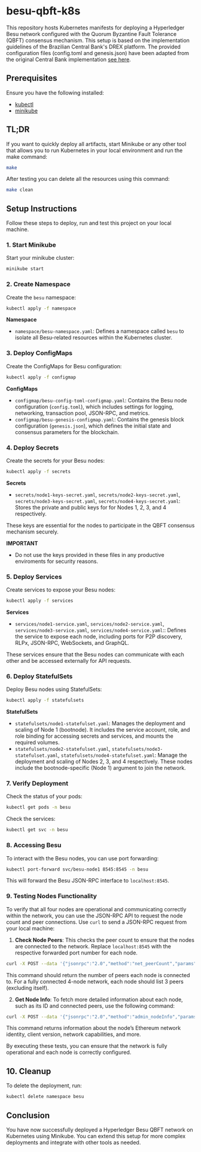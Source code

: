 # besu-qbft-k8s

This repository hosts Kubernetes manifests for deploying a Hyperledger Besu network configured with the Quorum Byzantine Fault Tolerance (QBFT) consensus mechanism. This setup is based on the implementation guidelines of the Brazilian Central Bank's DREX platform. The provided configuration files (config.toml and genesis.json) have been adapted from the original Central Bank implementation [see here](https://github.com/bacen/pilotord-kit-onboarding).

## Prerequisites

Ensure you have the following installed:
- [kubectl](https://kubernetes.io/docs/tasks/tools/)
- [minikube](https://minikube.sigs.k8s.io/docs/start/)

## TL;DR

If you want to quickly deploy all artifacts, start Minikube or any other tool that allows you to run Kubernetes in your local environment and run the make command:
```bash
make
```

After testing you can delete all the resources using this command:

```bash
make clean
```

## Setup Instructions

Follow these steps to deploy, run and test this project on your local machine.

### 1. Start Minikube

Start your minikube cluster:
```bash
minikube start
```

### 2. Create Namespace

Create the `besu` namespace:
```bash
kubectl apply -f namespace
```

**Namespace**
- `namespace/besu-namespace.yaml`: Defines a namespace called `besu` to isolate all Besu-related resources within the Kubernetes cluster.

### 3. Deploy ConfigMaps

Create the ConfigMaps for Besu configuration:
```bash
kubectl apply -f configmap
```

**ConfigMaps**
- `configmap/besu-config-toml-configmap.yaml`: Contains the Besu node configuration (`config.toml`), which includes settings for logging, networking, transaction pool, JSON-RPC, and metrics.
- `configmap/besu-genesis-configmap.yaml`: Contains the genesis block configuration (`genesis.json`), which defines the initial state and consensus parameters for the blockchain.

### 4. Deploy Secrets

Create the secrets for your Besu nodes:
```bash
kubectl apply -f secrets
```

**Secrets**
- `secrets/node1-keys-secret.yaml`, `secrets/node2-keys-secret.yaml`, `secrets/node3-keys-secret.yaml`, `secrets/node4-keys-secret.yaml`:  Stores the private and public keys for for Nodes 1, 2, 3, and 4 respectively.

These keys are essential for the nodes to participate in the QBFT consensus mechanism securely.

**IMPORTANT**
- Do not use the keys provided in these files in any productive enviroments for security reasons.

### 5. Deploy Services

Create services to expose your Besu nodes:
```bash
kubectl apply -f services
```

**Services**
- `services/node1-service.yaml`, `services/node2-service.yaml`, `services/node3-service.yaml`, `services/node4-service.yaml`:: Defines the service to expose each node, including ports for P2P discovery, RLPx, JSON-RPC, WebSockets, and GraphQL.

These services ensure that the Besu nodes can communicate with each other and be accessed externally for API requests.

### 6. Deploy StatefulSets

Deploy Besu nodes using StatefulSets:
```bash
kubectl apply -f statefulsets
```

**StatefulSets**
- `statefulsets/node1-statefulset.yaml`: Manages the deployment and scaling of Node 1 (bootnode). It includes the service account, role, and role binding for accessing secrets and services, and mounts the required volumes.
- `statefulsets/node2-statefulset.yaml`, `statefulsets/node3-statefulset.yaml`, `statefulsets/node4-statefulset.yaml`: Manage the deployment and scaling of Nodes 2, 3, and 4 respectively. These nodes include the bootnode-specific (Node 1) argument to join the network.

### 7. Verify Deployment

Check the status of your pods:
```bash
kubectl get pods -n besu
```

Check the services:
```bash
kubectl get svc -n besu
```

### 8. Accessing Besu

To interact with the Besu nodes, you can use port forwarding:
```bash
kubectl port-forward svc/besu-node1 8545:8545 -n besu
```

This will forward the Besu JSON-RPC interface to `localhost:8545`.

### 9. Testing Nodes Functionality

To verify that all four nodes are operational and communicating correctly within the network, you can use the JSON-RPC API to request the node count and peer connections. Use `curl` to send a JSON-RPC request from your local machine:

1. **Check Node Peers**: This checks the peer count to ensure that the nodes are connected to the network. Replace `localhost:8545` with the respective forwarded port number for each node.

```bash
curl -X POST --data '{"jsonrpc":"2.0","method":"net_peerCount","params":[],"id":1}' -H "Content-Type: application/json" http://localhost:8545
```

This command should return the number of peers each node is connected to. For a fully connected 4-node network, each node should list 3 peers (excluding itself).

2. **Get Node Info**: To fetch more detailed information about each node, such as its ID and connected peers, use the following command:

```bash
curl -X POST --data '{"jsonrpc":"2.0","method":"admin_nodeInfo","params":[],"id":1}' -H "Content-Type: cannot accept/json" http://localhost:8545
```

This command returns information about the node’s Ethereum network identity, client version, network capabilities, and more.

By executing these tests, you can ensure that the network is fully operational and each node is correctly configured.

## 10. Cleanup

To delete the deployment, run:
```bash
kubectl delete namespace besu
```

## Conclusion

You have now successfully deployed a Hyperledger Besu QBFT network on Kubernetes using Minikube. You can extend this setup for more complex deployments and integrate with other tools as needed.